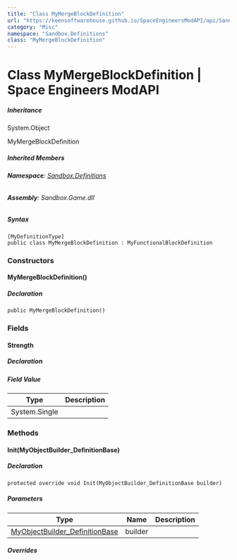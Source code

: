 ```yaml
---
title: "Class MyMergeBlockDefinition"
url: "https://keensoftwarehouse.github.io/SpaceEngineersModAPI/api/Sandbox.Definitions.MyMergeBlockDefinition.html"
category: "Misc"
namespace: "Sandbox.Definitions"
class: "MyMergeBlockDefinition"
---
```


# Class MyMergeBlockDefinition | Space Engineers ModAPI

##### Inheritance

System.Object

MyMergeBlockDefinition

##### Inherited Members

###### **Namespace**: [Sandbox.Definitions](https://keensoftwarehouse.github.io/SpaceEngineersModAPI/api/Sandbox.Definitions.html)

###### **Assembly**: Sandbox.Game.dll

##### Syntax

```
[MyDefinitionType]
public class MyMergeBlockDefinition : MyFunctionalBlockDefinition
```

### Constructors

#### MyMergeBlockDefinition()

##### Declaration

```
public MyMergeBlockDefinition()
```

### Fields

#### Strength

##### Declaration

##### Field Value

| Type | Description |
| --- | --- |
| System.Single |     |

### Methods

#### Init(MyObjectBuilder\_DefinitionBase)

##### Declaration

```
protected override void Init(MyObjectBuilder_DefinitionBase builder)
```

##### Parameters

| Type | Name | Description |
| --- | --- | --- |
| [MyObjectBuilder\_DefinitionBase](https://keensoftwarehouse.github.io/SpaceEngineersModAPI/api/VRage.Game.MyObjectBuilder_DefinitionBase.html) | builder |     |

##### Overrides